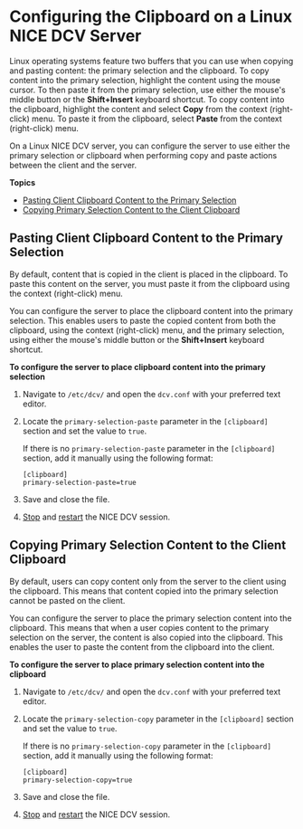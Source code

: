 # Configuring the Clipboard on a Linux NICE DCV Server<a name="manage-clipboard"></a>

Linux operating systems feature two buffers that you can use when copying and pasting content: the primary selection and the clipboard\. To copy content into the primary selection, highlight the content using the mouse cursor\. To then paste it from the primary selection, use either the mouse's middle button or the **Shift\+Insert** keyboard shortcut\. To copy content into the clipboard, highlight the content and select **Copy** from the context \(right\-click\) menu\. To paste it from the clipboard, select **Paste** from the context \(right\-click\) menu\.

On a Linux NICE DCV server, you can configure the server to use either the primary selection or clipboard when performing copy and paste actions between the client and the server\.

**Topics**
+ [Pasting Client Clipboard Content to the Primary Selection](#manage-clipboard-paste)
+ [Copying Primary Selection Content to the Client Clipboard](#manage-clipboard-copy)

## Pasting Client Clipboard Content to the Primary Selection<a name="manage-clipboard-paste"></a>

By default, content that is copied in the client is placed in the clipboard\. To paste this content on the server, you must paste it from the clipboard using the context \(right\-click\) menu\.

You can configure the server to place the clipboard content into the primary selection\. This enables users to paste the copied content from both the clipboard, using the context \(right\-click\) menu, and the primary selection, using either the mouse's middle button or the **Shift\+Insert** keyboard shortcut\.

**To configure the server to place clipboard content into the primary selection**

1. Navigate to `/etc/dcv/` and open the `dcv.conf` with your preferred text editor\.

1. Locate the `primary-selection-paste` parameter in the `[clipboard]` section and set the value to `true`\.

   If there is no `primary-selection-paste` parameter in the `[clipboard]` section, add it manually using the following format:

   ```
   [clipboard]
   primary-selection-paste=true
   ```

1. Save and close the file\.

1. [Stop](managing-sessions-lifecycle-stop.md) and [restart](managing-sessions-start.md) the NICE DCV session\.

## Copying Primary Selection Content to the Client Clipboard<a name="manage-clipboard-copy"></a>

By default, users can copy content only from the server to the client using the clipboard\. This means that content copied into the primary selection cannot be pasted on the client\.

You can configure the server to place the primary selection content into the clipboard\. This means that when a user copies content to the primary selection on the server, the content is also copied into the clipboard\. This enables the user to paste the content from the clipboard into the client\.

**To configure the server to place primary selection content into the clipboard**

1. Navigate to `/etc/dcv/` and open the `dcv.conf` with your preferred text editor\.

1. Locate the `primary-selection-copy` parameter in the `[clipboard]` section and set the value to `true`\.

   If there is no `primary-selection-copy` parameter in the `[clipboard]` section, add it manually using the following format:

   ```
   [clipboard]
   primary-selection-copy=true
   ```

1. Save and close the file\.

1. [Stop](managing-sessions-lifecycle-stop.md) and [restart](managing-sessions-start.md) the NICE DCV session\.